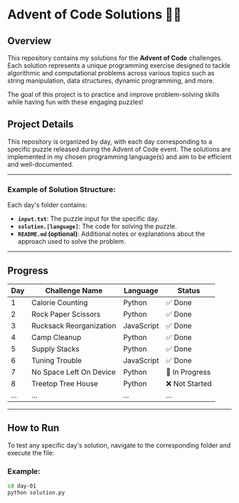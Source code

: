 # Advent of Code Solutions 🎄✨

## Overview

This repository contains my solutions for the **Advent of Code** challenges. Each solution represents a unique programming exercise designed to tackle algorithmic and computational problems across various topics such as string manipulation, data structures, dynamic programming, and more.

The goal of this project is to practice and improve problem-solving skills while having fun with these engaging puzzles!

## Project Details

This repository is organized by day, with each day corresponding to a specific puzzle released during the Advent of Code event. The solutions are implemented in my chosen programming language(s) and aim to be efficient and well-documented.

---

### Example of Solution Structure:

Each day's folder contains:
- **`input.txt`**: The puzzle input for the specific day.
- **`solution.[language]`**: The code for solving the puzzle.
- **`README.md` (optional)**: Additional notes or explanations about the approach used to solve the problem.

---

## Progress

| Day | Challenge Name                 | Language       | Status   |
|-----|--------------------------------|----------------|----------|
| 1   | Calorie Counting               | Python         | ✅ Done   |
| 2   | Rock Paper Scissors            | Python         | ✅ Done   |
| 3   | Rucksack Reorganization        | JavaScript     | ✅ Done   |
| 4   | Camp Cleanup                   | Python         | ✅ Done   |
| 5   | Supply Stacks                  | Python         | ✅ Done   |
| 6   | Tuning Trouble                 | JavaScript     | ✅ Done   |
| 7   | No Space Left On Device        | Python         | 🔄 In Progress |
| 8   | Treetop Tree House             | Python         | ❌ Not Started |
| ... | ...                            | ...            | ...      |

---

## How to Run

To test any specific day's solution, navigate to the corresponding folder and execute the file:

### Example:
```bash
cd day-01
python solution.py
